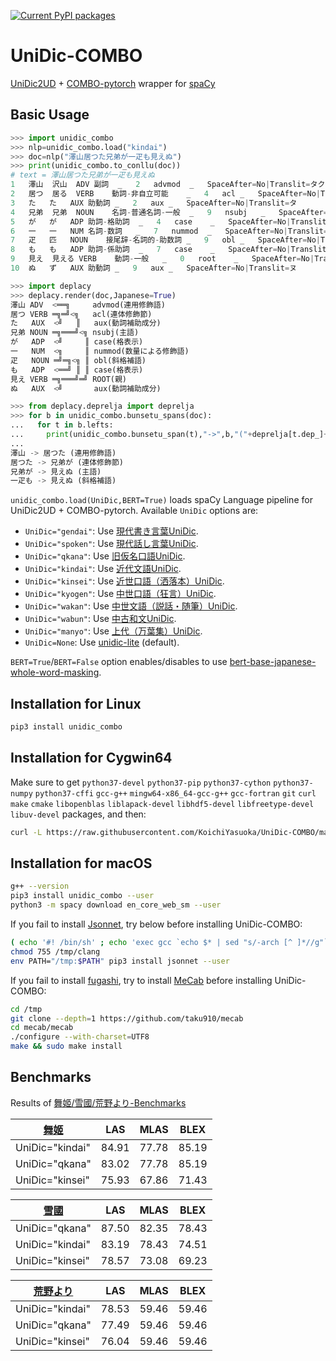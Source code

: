 [![Current PyPI packages](https://badge.fury.io/py/unidic-combo.svg)](https://pypi.org/project/unidic-combo/)

# UniDic-COMBO

[UniDic2UD](https://github.com/KoichiYasuoka/UniDic2UD) + [COMBO-pytorch](https://gitlab.clarin-pl.eu/syntactic-tools/combo) wrapper for [spaCy](https://spacy.io)

## Basic Usage

```py
>>> import unidic_combo
>>> nlp=unidic_combo.load("kindai")
>>> doc=nlp("澤山居つた兄弟が一疋も見えぬ")
>>> print(unidic_combo.to_conllu(doc))
# text = 澤山居つた兄弟が一疋も見えぬ
1	澤山	沢山	ADV	副詞	_	2	advmod	_	SpaceAfter=No|Translit=タクサン
2	居つ	居る	VERB	動詞-非自立可能	_	4	acl	_	SpaceAfter=No|Translit=オッ
3	た	た	AUX	助動詞	_	2	aux	_	SpaceAfter=No|Translit=タ
4	兄弟	兄弟	NOUN	名詞-普通名詞-一般	_	9	nsubj	_	SpaceAfter=No|Translit=キョウダイ
5	が	が	ADP	助詞-格助詞	_	4	case	_	SpaceAfter=No|Translit=ガ
6	一	一	NUM	名詞-数詞	_	7	nummod	_	SpaceAfter=No|Translit=イチ
7	疋	匹	NOUN	接尾辞-名詞的-助数詞	_	9	obl	_	SpaceAfter=No|Translit=ピキ
8	も	も	ADP	助詞-係助詞	_	7	case	_	SpaceAfter=No|Translit=モ
9	見え	見える	VERB	動詞-一般	_	0	root	_	SpaceAfter=No|Translit=ミエ
10	ぬ	ず	AUX	助動詞	_	9	aux	_	SpaceAfter=No|Translit=ヌ

>>> import deplacy
>>> deplacy.render(doc,Japanese=True)
澤山 ADV  <══╗     advmod(連用修飾語)
居つ VERB ═╗═╝<╗   acl(連体修飾節)
た   AUX  <╝   ║   aux(動詞補助成分)
兄弟 NOUN ═╗═══╝<╗ nsubj(主語)
が   ADP  <╝     ║ case(格表示)
一   NUM  <╗     ║ nummod(数量による修飾語)
疋   NOUN ═╝═╗<╗ ║ obl(斜格補語)
も   ADP  <══╝ ║ ║ case(格表示)
見え VERB ═╗═══╝═╝ ROOT(親)
ぬ   AUX  <╝       aux(動詞補助成分)

>>> from deplacy.deprelja import deprelja
>>> for b in unidic_combo.bunsetu_spans(doc):
...   for t in b.lefts:
...     print(unidic_combo.bunsetu_span(t),"->",b,"("+deprelja[t.dep_]+")")
...
澤山 -> 居つた (連用修飾語)
居つた -> 兄弟が (連体修飾節)
兄弟が -> 見えぬ (主語)
一疋も -> 見えぬ (斜格補語)
```

`unidic_combo.load(UniDic,BERT=True)` loads spaCy Language pipeline for UniDic2UD + COMBO-pytorch. Available `UniDic` options are:

* `UniDic="gendai"`: Use [現代書き言葉UniDic](https://unidic.ninjal.ac.jp/download#unidic_bccwj).
* `UniDic="spoken"`: Use [現代話し言葉UniDic](https://unidic.ninjal.ac.jp/download#unidic_csj).
* `UniDic="qkana"`: Use [旧仮名口語UniDic](https://unidic.ninjal.ac.jp/download_all#unidic_qkana).
* `UniDic="kindai"`: Use [近代文語UniDic](https://unidic.ninjal.ac.jp/download_all#unidic_kindai).
* `UniDic="kinsei"`: Use [近世口語（洒落本）UniDic](https://unidic.ninjal.ac.jp/download_all#unidic_kinsei).
* `UniDic="kyogen"`: Use [中世口語（狂言）UniDic](https://unidic.ninjal.ac.jp/download_all#unidic_kyogen).
* `UniDic="wakan"`: Use [中世文語（説話・随筆）UniDic](https://unidic.ninjal.ac.jp/download_all#unidic_wakan).
* `UniDic="wabun"`: Use [中古和文UniDic](https://unidic.ninjal.ac.jp/download_all#unidic_wabun).
* `UniDic="manyo"`: Use [上代（万葉集）UniDic](https://unidic.ninjal.ac.jp/download_all#unidic_manyo).
* `UniDic=None`: Use [unidic-lite](https://github.com/polm/unidic-lite) (default).

`BERT=True`/`BERT=False` option enables/disables to use [bert-base-japanese-whole-word-masking](https://huggingface.co/cl-tohoku/bert-base-japanese-whole-word-masking).

## Installation for Linux

```sh
pip3 install unidic_combo
```

## Installation for Cygwin64

Make sure to get `python37-devel` `python37-pip` `python37-cython` `python37-numpy` `python37-cffi` `gcc-g++` `mingw64-x86_64-gcc-g++` `gcc-fortran` `git` `curl` `make` `cmake` `libopenblas` `liblapack-devel` `libhdf5-devel` `libfreetype-devel` `libuv-devel` packages, and then:
```sh
curl -L https://raw.githubusercontent.com/KoichiYasuoka/UniDic-COMBO/master/cygwin64.sh | sh
```

## Installation for macOS

```sh
g++ --version
pip3 install unidic_combo --user
python3 -m spacy download en_core_web_sm --user
```

If you fail to install [Jsonnet](https://github.com/google/jsonnet), try below before installing UniDic-COMBO:

```sh
( echo '#! /bin/sh' ; echo 'exec gcc `echo $* | sed "s/-arch [^ ]*//g"`' ) > /tmp/clang
chmod 755 /tmp/clang
env PATH="/tmp:$PATH" pip3 install jsonnet --user
```

If you fail to install [fugashi](https://github.com/polm/fugashi), try to install [MeCab](https://github.com/taku910/mecab) before installing UniDic-COMBO:

```sh
cd /tmp
git clone --depth=1 https://github.com/taku910/mecab
cd mecab/mecab
./configure --with-charset=UTF8
make && sudo make install
```

## Benchmarks

Results of [舞姬/雪國/荒野より-Benchmarks](https://colab.research.google.com/github/KoichiYasuoka/UniDic-COMBO/blob/master/benchmark.ipynb)

|[舞姬](https://github.com/KoichiYasuoka/UniDic2UD/blob/master/benchmark/maihime-benchmark.tar.gz)|LAS|MLAS|BLEX|
|---------------|-----|-----|-----|
|UniDic="kindai"|84.91|77.78|85.19|
|UniDic="qkana" |83.02|77.78|85.19|
|UniDic="kinsei"|75.93|67.86|71.43|

|[雪國](https://github.com/KoichiYasuoka/UniDic2UD/blob/master/benchmark/yukiguni-benchmark.tar.gz)|LAS|MLAS|BLEX|
|---------------|-----|-----|-----|
|UniDic="qkana" |87.50|82.35|78.43|
|UniDic="kindai"|83.19|78.43|74.51|
|UniDic="kinsei"|78.57|73.08|69.23|

|[荒野より](https://github.com/KoichiYasuoka/UniDic2UD/blob/master/benchmark/koyayori-benchmark.tar.gz)|LAS|MLAS|BLEX|
|---------------|-----|-----|-----|
|UniDic="kindai"|78.53|59.46|59.46|
|UniDic="qkana" |77.49|59.46|59.46|
|UniDic="kinsei"|76.04|59.46|59.46|


